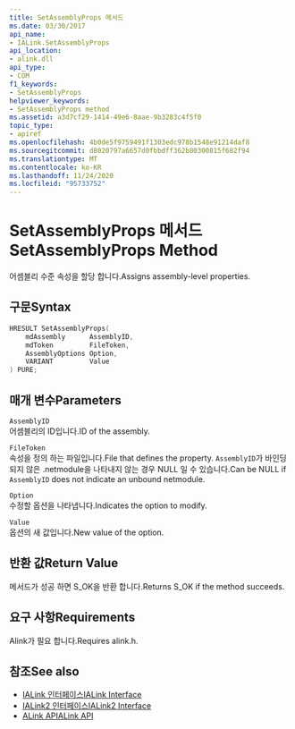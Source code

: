 ```yaml
---
title: SetAssemblyProps 메서드
ms.date: 03/30/2017
api_name:
- IALink.SetAssemblyProps
api_location:
- alink.dll
api_type:
- COM
f1_keywords:
- SetAssemblyProps
helpviewer_keywords:
- SetAssemblyProps method
ms.assetid: a3d7cf29-1414-49e6-8aae-9b3283c4f5f0
topic_type:
- apiref
ms.openlocfilehash: 4b0de5f9759491f1303edc978b1548e91214daf8
ms.sourcegitcommit: d8020797a6657d0fbbdff362b80300815f682f94
ms.translationtype: MT
ms.contentlocale: ko-KR
ms.lasthandoff: 11/24/2020
ms.locfileid: "95733752"
---
```

# <a name="setassemblyprops-method"></a><span data-ttu-id="a2f6b-102">SetAssemblyProps 메서드</span><span class="sxs-lookup"><span data-stu-id="a2f6b-102">SetAssemblyProps Method</span></span>

<span data-ttu-id="a2f6b-103">어셈블리 수준 속성을 할당 합니다.</span><span class="sxs-lookup"><span data-stu-id="a2f6b-103">Assigns assembly-level properties.</span></span>  
  
## <a name="syntax"></a><span data-ttu-id="a2f6b-104">구문</span><span class="sxs-lookup"><span data-stu-id="a2f6b-104">Syntax</span></span>  
  
```cpp  
HRESULT SetAssemblyProps(  
    mdAssembly      AssemblyID,  
    mdToken         FileToken,  
    AssemblyOptions Option,  
    VARIANT         Value  
) PURE;  
```  
  
## <a name="parameters"></a><span data-ttu-id="a2f6b-105">매개 변수</span><span class="sxs-lookup"><span data-stu-id="a2f6b-105">Parameters</span></span>  

 `AssemblyID`  
 <span data-ttu-id="a2f6b-106">어셈블리의 ID입니다.</span><span class="sxs-lookup"><span data-stu-id="a2f6b-106">ID of the assembly.</span></span>  
  
 `FileToken`  
 <span data-ttu-id="a2f6b-107">속성을 정의 하는 파일입니다.</span><span class="sxs-lookup"><span data-stu-id="a2f6b-107">File that defines the property.</span></span> <span data-ttu-id="a2f6b-108">`AssemblyID`가 바인딩되지 않은 .netmodule을 나타내지 않는 경우 NULL 일 수 있습니다.</span><span class="sxs-lookup"><span data-stu-id="a2f6b-108">Can be NULL if `AssemblyID` does not indicate an unbound netmodule.</span></span>  
  
 `Option`  
 <span data-ttu-id="a2f6b-109">수정할 옵션을 나타냅니다.</span><span class="sxs-lookup"><span data-stu-id="a2f6b-109">Indicates the option to modify.</span></span>  
  
 `Value`  
 <span data-ttu-id="a2f6b-110">옵션의 새 값입니다.</span><span class="sxs-lookup"><span data-stu-id="a2f6b-110">New value of the option.</span></span>  
  
## <a name="return-value"></a><span data-ttu-id="a2f6b-111">반환 값</span><span class="sxs-lookup"><span data-stu-id="a2f6b-111">Return Value</span></span>  

 <span data-ttu-id="a2f6b-112">메서드가 성공 하면 S_OK을 반환 합니다.</span><span class="sxs-lookup"><span data-stu-id="a2f6b-112">Returns S_OK if the method succeeds.</span></span>  
  
## <a name="requirements"></a><span data-ttu-id="a2f6b-113">요구 사항</span><span class="sxs-lookup"><span data-stu-id="a2f6b-113">Requirements</span></span>  

 <span data-ttu-id="a2f6b-114">Alink가 필요 합니다.</span><span class="sxs-lookup"><span data-stu-id="a2f6b-114">Requires alink.h.</span></span>  
  
## <a name="see-also"></a><span data-ttu-id="a2f6b-115">참조</span><span class="sxs-lookup"><span data-stu-id="a2f6b-115">See also</span></span>

- [<span data-ttu-id="a2f6b-116">IALink 인터페이스</span><span class="sxs-lookup"><span data-stu-id="a2f6b-116">IALink Interface</span></span>](ialink-interface.md)
- [<span data-ttu-id="a2f6b-117">IALink2 인터페이스</span><span class="sxs-lookup"><span data-stu-id="a2f6b-117">IALink2 Interface</span></span>](ialink2-interface.md)
- [<span data-ttu-id="a2f6b-118">ALink API</span><span class="sxs-lookup"><span data-stu-id="a2f6b-118">ALink API</span></span>](index.md)
